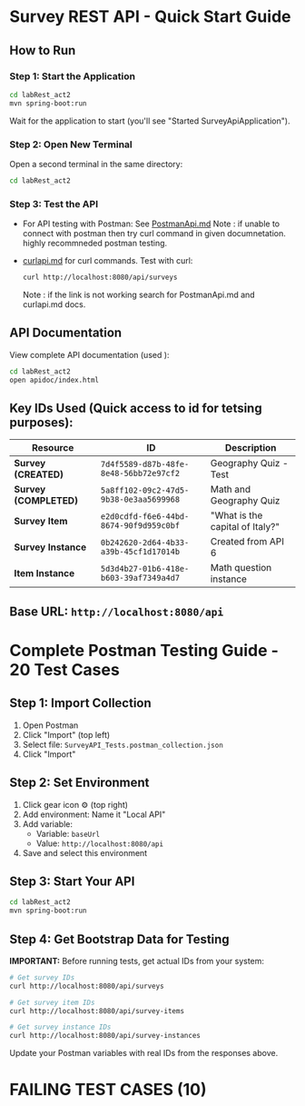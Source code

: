 # Survey REST API - Quick Start Guide

## How to Run

### Step 1: Start the Application

```bash
cd labRest_act2
mvn spring-boot:run
```

Wait for the application to start (you'll see "Started SurveyApiApplication").

### Step 2: Open New Terminal

Open a second terminal in the same directory:

```bash
cd labRest_act2
```

### Step 3: Test the API

- For API testing with Postman: See [PostmanApi.md](./PostmanApi.md)
  Note : if unable to connect with postman then try curl command in given documnetation. highly recommneded postman testing.
- [curlapi.md](./curlapi.md) for curl commands.
  Test with curl:

  ```bash
  curl http://localhost:8080/api/surveys
  ```

  Note : if the link is not working search for PostmanApi.md and curlapi.md docs.

## API Documentation

View complete API documentation (used ):

```bash
cd labRest_act2
open apidoc/index.html
```

## Key IDs Used (Quick access to id for tetsing purposes):

| Resource               | ID                                     | Description                     |
| ---------------------- | -------------------------------------- | ------------------------------- |
| **Survey (CREATED)**   | `7d4f5589-d87b-48fe-8e48-56bb72e97cf2` | Geography Quiz - Test           |
| **Survey (COMPLETED)** | `5a8ff102-09c2-47d5-9b38-0e3aa5699968` | Math and Geography Quiz         |
| **Survey Item**        | `e2d0cdfd-f6e6-44bd-8674-90f9d959c0bf` | "What is the capital of Italy?" |
| **Survey Instance**    | `0b242620-2d64-4b33-a39b-45cf1d17014b` | Created from API 6              |
| **Item Instance**      | `5d3d4b27-01b6-418e-b603-39af7349a4d7` | Math question instance          |

## Base URL: `http://localhost:8080/api`

# Complete Postman Testing Guide - 20 Test Cases

## Step 1: Import Collection

1. Open Postman
2. Click "Import" (top left)
3. Select file: `SurveyAPI_Tests.postman_collection.json`
4. Click "Import"

## Step 2: Set Environment

1. Click gear icon ⚙️ (top right)
2. Add environment: Name it "Local API"
3. Add variable:
   - Variable: `baseUrl`
   - Value: `http://localhost:8080/api`
4. Save and select this environment

## Step 3: Start Your API

```bash
cd labRest_act2
mvn spring-boot:run
```

## Step 4: Get Bootstrap Data for Testing

**IMPORTANT:** Before running tests, get actual IDs from your system:

```bash
# Get survey IDs
curl http://localhost:8080/api/surveys

# Get survey item IDs
curl http://localhost:8080/api/survey-items

# Get survey instance IDs
curl http://localhost:8080/api/survey-instances
```

Update your Postman variables with real IDs from the responses above.

# FAILING TEST CASES (10)
